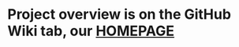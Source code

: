 
# Project overview is on the GitHub Wiki tab, our [HOMEPAGE](https://github.com/Rdatatable/data.table/wiki)


